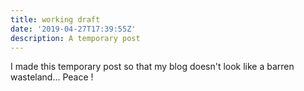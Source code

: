 ```yaml
---
title: working draft
date: '2019-04-27T17:39:55Z'
description: A temporary post
---
```


I made this temporary post so that my blog doesn't look like a barren wasteland... Peace !

